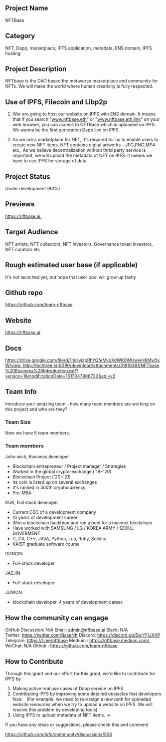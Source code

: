 ## Project Name
NFTBase

## Category
NFT, Dapp, marketplace, IPFS application, metadata, ENS domain, IPFS hosting

## Project Description
NFTbase is the DAO based the metaverse marketplace and community for NFTs. We will make the world where human creativity is fully respected.

## Use of IPFS, Filecoin and Libp2p
1) Wer are going to host our website on IPFS with ENS domain. It means that if you search "www.nftbase.eth" or "www.nftbase.eth.link" on your web browser, you can access to NFTBase which is uploaded on IPFS. We wanna be the first generation Dapp live on IPFS. 

2) As we are a marketplace for NFT, it's required for us to enable users to create new NFT items. NFT contains digital artworks - JPG,PNG,MP4 etc,. As we believe decentralization without thrid party service is important, we will upload the metadata of NFT on IPFS. It means we have to use IPFS for storage of data.

## Project Status
Under development (80%)

## Previews
https://nftbase.ai 

## Target Audience
NFT artists, NFT collectors, NFT investors, Governance token investors, NFT curators etc

## Rough estimated user base (if applicable)
It's not launched yet, but hope that user pool will grow up fastly

## Github repo
https://github.com/team-nftbase

## Website
https://nftbase.ai

## Docs
https://drive.google.com/file/d/1misyizpRhYQfeMkxXdWK0WUwwH6Mw5xW/view, http://techtree.kr:8090/download/attachments/31916391/NFTbase%20Business%20Introduction.pdf?version=1&modificationDate=1617047806720&api=v2

## Team Info
Introduce your amazing team - how many team members are working on this project and who are they?

### Team Size
Now we have 5 team members. 

### Team members
John wick, Business developer
- Blockchain entrepreneur / Project manager / Strategies
- Worked in the global crypto-exchange ('18~'20)
- Blockchain Project ('20~'21) 
- Its coin is listed up on several exchanges
- It's ranked in 500th cryptocurrency
- Pre-MBA

KUK, Full stack developer
- Current CEO of a development company
- 15 years of development career
- Won a blockchain hackthon and run a pool for a mainnet blockchain
- Have worked with SAMSUNG / LG / KOREA ARMY / SEOUL GOVERMENT
- C, C#, C++, JAVA, Python, Lua, Ruby, Solidity
- KAIST graduate software course

DONGIN
- Full-stack developer

JAEJIN
- Full-stack developer

JUWON
- blockchain developer. 4 years of development career.


## How the community can engage
GitHub Discussion: N/A
Email: admin@nftbase.ai
Slack: N/A
Twitter: https://twitter.com/BaseNft
Discord: https://discord.gg/DujYFjJXXP
Telegram: https://t.me/nftbase
Medium : https://nftbase.medium.com/ 
WeChat: N/A
Github : https://github.com/team-nftbase

## How to Contribute

Through this grant and our effort for this grant, we'd like to contribute for IPFS by

1) Making active real use cases of Dapp service on IPFS 
2) Contributing IPFS by improving some detailed obstacles that developers face
   (For example, we need to re-assign a new path for uploaded website resources when we try to upload a website on IPFS. We will resolve this problem by developing tools)
3) Using IPFS to upload metadata of NFT items. →

If you have any ideas or suggestions, please check this and comment 

https://github.com/ipfs/community/discussions/506
